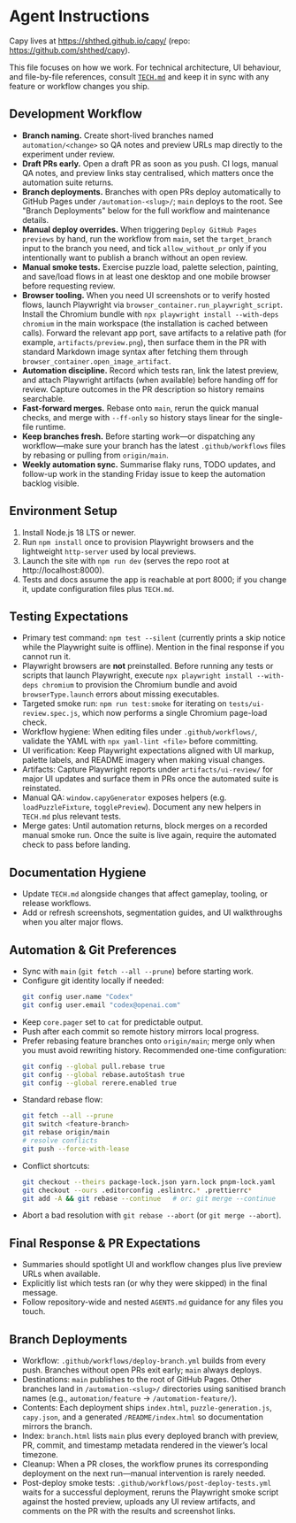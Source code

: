 # Agent Instructions

Capy lives at https://shthed.github.io/capy/ (repo: https://github.com/shthed/capy).

This file focuses on how we work. For technical architecture, UI behaviour, and
file-by-file references, consult [`TECH.md`](./TECH.md) and keep it in sync with
any feature or workflow changes you ship.

## Development Workflow

- **Branch naming.** Create short-lived branches named `automation/<change>` so
  QA notes and preview URLs map directly to the experiment under review.
- **Draft PRs early.** Open a draft PR as soon as you push. CI logs, manual QA
  notes, and preview links stay centralised, which matters once the automation
  suite returns.
- **Branch deployments.** Branches with open PRs deploy automatically to GitHub
  Pages under `/automation-<slug>/`; `main` deploys to the root. See "Branch
  Deployments" below for the full workflow and maintenance details.
- **Manual deploy overrides.** When triggering `Deploy GitHub Pages previews`
  by hand, run the workflow from `main`, set the `target_branch` input to the
  branch you need, and tick `allow_without_pr` only if you intentionally want to
  publish a branch without an open review.
- **Manual smoke tests.** Exercise puzzle load, palette selection, painting, and
  save/load flows in at least one desktop and one mobile browser before
  requesting review.
- **Browser tooling.** When you need UI screenshots or to verify hosted flows,
  launch Playwright via `browser_container.run_playwright_script`. Install the
  Chromium bundle with `npx playwright install --with-deps chromium` in the
  main workspace (the installation is cached between calls). Forward the
  relevant app port, save artifacts to a relative path (for example,
  `artifacts/preview.png`), then surface them in the PR with standard Markdown
  image syntax after fetching them through
  `browser_container.open_image_artifact`.
- **Automation discipline.** Record which tests ran, link the latest preview,
  and attach Playwright artifacts (when available) before handing off for
  review. Capture outcomes in the PR description so history remains searchable.
- **Fast-forward merges.** Rebase onto `main`, rerun the quick manual checks,
  and merge with `--ff-only` so history stays linear for the single-file
  runtime.
- **Keep branches fresh.** Before starting work—or dispatching any workflow—make
  sure your branch has the latest `.github/workflows` files by rebasing or
  pulling from `origin/main`.
- **Weekly automation sync.** Summarise flaky runs, TODO updates, and follow-up
  work in the standing Friday issue to keep the automation backlog visible.

## Environment Setup

1. Install Node.js 18 LTS or newer.
2. Run `npm install` once to provision Playwright browsers and the lightweight
   `http-server` used by local previews.
3. Launch the site with `npm run dev` (serves the repo root at
   http://localhost:8000).
4. Tests and docs assume the app is reachable at port 8000; if you change it,
   update configuration files plus `TECH.md`.

## Testing Expectations

- Primary test command: `npm test --silent` (currently prints a skip notice
  while the Playwright suite is offline). Mention in the final response if you
  cannot run it.
- Playwright browsers are **not** preinstalled. Before running any tests or
  scripts that launch Playwright, execute
  `npx playwright install --with-deps chromium` to provision the Chromium
  bundle and avoid `browserType.launch` errors about missing executables.
- Targeted smoke run: `npm run test:smoke` for iterating on
  `tests/ui-review.spec.js`, which now performs a single Chromium page-load
  check.
- Workflow hygiene: When editing files under `.github/workflows/`, validate the
  YAML with `npx yaml-lint <file>` before committing.
- UI verification: Keep Playwright expectations aligned with UI markup, palette
  labels, and README imagery when making visual changes.
- Artifacts: Capture Playwright reports under `artifacts/ui-review/` for major
  UI updates and surface them in PRs once the automated suite is reinstated.
- Manual QA: `window.capyGenerator` exposes helpers (e.g.
  `loadPuzzleFixture`, `togglePreview`). Document any new helpers in `TECH.md`
  plus relevant tests.
- Merge gates: Until automation returns, block merges on a recorded manual
  smoke run. Once the suite is live again, require the automated check to pass
  before landing.

## Documentation Hygiene

- Update `TECH.md` alongside changes that affect gameplay, tooling, or release
  workflows.
- Add or refresh screenshots, segmentation guides, and UI walkthroughs when
  you alter major flows.

## Automation & Git Preferences

- Sync with `main` (`git fetch --all --prune`) before starting work.
- Configure git identity locally if needed:
  ```bash
  git config user.name "Codex"
  git config user.email "codex@openai.com"
  ```
- Keep `core.pager` set to `cat` for predictable output.
- Push after each commit so remote history mirrors local progress.
- Prefer rebasing feature branches onto `origin/main`; merge only when you must
  avoid rewriting history. Recommended one-time configuration:
  ```bash
  git config --global pull.rebase true
  git config --global rebase.autoStash true
  git config --global rerere.enabled true
  ```
- Standard rebase flow:
  ```bash
  git fetch --all --prune
  git switch <feature-branch>
  git rebase origin/main
  # resolve conflicts
  git push --force-with-lease
  ```
- Conflict shortcuts:
  ```bash
  git checkout --theirs package-lock.json yarn.lock pnpm-lock.yaml
  git checkout --ours .editorconfig .eslintrc.* .prettierrc*
  git add -A && git rebase --continue   # or: git merge --continue
  ```
- Abort a bad resolution with `git rebase --abort` (or `git merge --abort`).

## Final Response & PR Expectations

- Summaries should spotlight UI and workflow changes plus live preview URLs when
  available.
- Explicitly list which tests ran (or why they were skipped) in the final
  message.
- Follow repository-wide and nested `AGENTS.md` guidance for any files you
  touch.

## Branch Deployments

- Workflow: `.github/workflows/deploy-branch.yml` builds from every push.
  Branches without open PRs exit early; `main` always deploys.
- Destinations: `main` publishes to the root of GitHub Pages. Other branches
  land in `/automation-<slug>/` directories using sanitised branch names (e.g.,
  `automation/feature` → `/automation-feature/`).
- Contents: Each deployment ships `index.html`, `puzzle-generation.js`,
  `capy.json`, and a generated `/README/index.html` so documentation mirrors the
  branch.
- Index: `branch.html` lists `main` plus every deployed branch with preview,
  PR, commit, and timestamp metadata rendered in the viewer’s local timezone.
- Cleanup: When a PR closes, the workflow prunes its corresponding deployment on
  the next run—manual intervention is rarely needed.
- Post-deploy smoke tests: `.github/workflows/post-deploy-tests.yml` waits for a
  successful deployment, reruns the Playwright smoke script against the hosted
  preview, uploads any UI review artifacts, and comments on the PR with the
  results and screenshot links.
